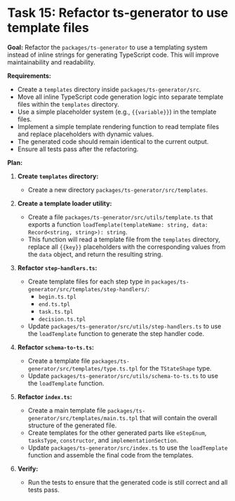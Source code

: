 
# Task 15: Refactor ts-generator to use template files

**Goal:** Refactor the `packages/ts-generator` to use a templating system instead of inline strings for generating TypeScript code. This will improve maintainability and readability.

**Requirements:**

-   Create a `templates` directory inside `packages/ts-generator/src`.
-   Move all inline TypeScript code generation logic into separate template files within the `templates` directory.
-   Use a simple placeholder system (e.g., `{{variable}}`) in the template files.
-   Implement a simple template rendering function to read template files and replace placeholders with dynamic values.
-   The generated code should remain identical to the current output.
-   Ensure all tests pass after the refactoring.

**Plan:**

1.  **Create `templates` directory:**
    -   Create a new directory `packages/ts-generator/src/templates`.

2.  **Create a template loader utility:**
    -   Create a file `packages/ts-generator/src/utils/template.ts` that exports a function `loadTemplate(templateName: string, data: Record<string, string>): string`.
    -   This function will read a template file from the `templates` directory, replace all `{{key}}` placeholders with the corresponding values from the `data` object, and return the resulting string.

3.  **Refactor `step-handlers.ts`:**
    -   Create template files for each step type in `packages/ts-generator/src/templates/step-handlers/`:
        -   `begin.ts.tpl`
        -   `end.ts.tpl`
        -   `task.ts.tpl`
        -   `decision.ts.tpl`
    -   Update `packages/ts-generator/src/utils/step-handlers.ts` to use the `loadTemplate` function to generate the step handler code.

4.  **Refactor `schema-to-ts.ts`:**
    -   Create a template file `packages/ts-generator/src/templates/type.ts.tpl` for the `TStateShape` type.
    -   Update `packages/ts-generator/src/utils/schema-to-ts.ts` to use the `loadTemplate` function.

5.  **Refactor `index.ts`:**
    -   Create a main template file `packages/ts-generator/src/templates/main.ts.tpl` that will contain the overall structure of the generated file.
    -   Create templates for the other generated parts like `eStepEnum`, `tasksType`, `constructor`, and `implementationSection`.
    -   Update `packages/ts-generator/src/index.ts` to use the `loadTemplate` function and assemble the final code from the templates.

6.  **Verify:**
    -   Run the tests to ensure that the generated code is still correct and all tests pass.

